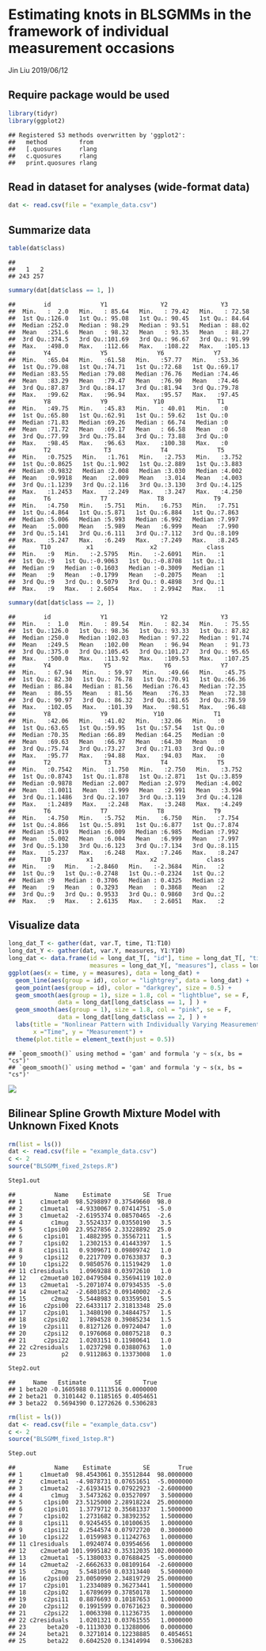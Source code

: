 Estimating knots in BLSGMMs in the framework of individual measurement occasions
================
Jin Liu
2019/06/12

Require package would be used
-----------------------------

``` r
library(tidyr)
library(ggplot2)
```

    ## Registered S3 methods overwritten by 'ggplot2':
    ##   method         from 
    ##   [.quosures     rlang
    ##   c.quosures     rlang
    ##   print.quosures rlang

Read in dataset for analyses (wide-format data)
-----------------------------------------------

``` r
dat <- read.csv(file = "example_data.csv")
```

Summarize data
--------------

``` r
table(dat$class)
```

    ## 
    ##   1   2 
    ## 243 257

``` r
summary(dat[dat$class == 1, ])
```

    ##        id              Y1               Y2               Y3        
    ##  Min.   :  2.0   Min.   : 85.64   Min.   : 79.42   Min.   : 72.58  
    ##  1st Qu.:126.0   1st Qu.: 95.08   1st Qu.: 90.45   1st Qu.: 84.64  
    ##  Median :252.0   Median : 98.29   Median : 93.51   Median : 88.02  
    ##  Mean   :251.6   Mean   : 98.32   Mean   : 93.35   Mean   : 88.27  
    ##  3rd Qu.:374.5   3rd Qu.:101.69   3rd Qu.: 96.67   3rd Qu.: 91.99  
    ##  Max.   :498.0   Max.   :112.66   Max.   :108.22   Max.   :105.13  
    ##        Y4              Y5              Y6              Y7       
    ##  Min.   :65.04   Min.   :61.58   Min.   :57.77   Min.   :53.36  
    ##  1st Qu.:79.08   1st Qu.:74.71   1st Qu.:72.68   1st Qu.:69.17  
    ##  Median :83.55   Median :79.08   Median :76.76   Median :74.46  
    ##  Mean   :83.29   Mean   :79.47   Mean   :76.90   Mean   :74.46  
    ##  3rd Qu.:87.87   3rd Qu.:84.17   3rd Qu.:81.94   3rd Qu.:79.78  
    ##  Max.   :99.62   Max.   :96.94   Max.   :95.57   Max.   :97.45  
    ##        Y8              Y9             Y10               T1   
    ##  Min.   :49.75   Min.   :45.83   Min.   : 40.01   Min.   :0  
    ##  1st Qu.:65.80   1st Qu.:62.91   1st Qu.: 59.62   1st Qu.:0  
    ##  Median :71.83   Median :69.26   Median : 66.74   Median :0  
    ##  Mean   :71.72   Mean   :69.17   Mean   : 66.58   Mean   :0  
    ##  3rd Qu.:77.99   3rd Qu.:75.84   3rd Qu.: 73.88   3rd Qu.:0  
    ##  Max.   :98.45   Max.   :96.63   Max.   :100.38   Max.   :0  
    ##        T2               T3              T4              T5       
    ##  Min.   :0.7525   Min.   :1.761   Min.   :2.753   Min.   :3.752  
    ##  1st Qu.:0.8625   1st Qu.:1.902   1st Qu.:2.889   1st Qu.:3.883  
    ##  Median :0.9832   Median :2.008   Median :3.030   Median :4.002  
    ##  Mean   :0.9918   Mean   :2.009   Mean   :3.014   Mean   :4.003  
    ##  3rd Qu.:1.1239   3rd Qu.:2.116   3rd Qu.:3.130   3rd Qu.:4.125  
    ##  Max.   :1.2453   Max.   :2.249   Max.   :3.247   Max.   :4.250  
    ##        T6              T7              T8              T9       
    ##  Min.   :4.750   Min.   :5.751   Min.   :6.753   Min.   :7.751  
    ##  1st Qu.:4.864   1st Qu.:5.871   1st Qu.:6.884   1st Qu.:7.863  
    ##  Median :5.006   Median :5.993   Median :6.992   Median :7.997  
    ##  Mean   :5.000   Mean   :5.989   Mean   :6.999   Mean   :7.990  
    ##  3rd Qu.:5.141   3rd Qu.:6.111   3rd Qu.:7.112   3rd Qu.:8.109  
    ##  Max.   :5.247   Max.   :6.249   Max.   :7.249   Max.   :8.245  
    ##       T10          x1                x2              class  
    ##  Min.   :9   Min.   :-2.5795   Min.   :-2.6091   Min.   :1  
    ##  1st Qu.:9   1st Qu.:-0.9063   1st Qu.:-0.8708   1st Qu.:1  
    ##  Median :9   Median :-0.1603   Median :-0.3009   Median :1  
    ##  Mean   :9   Mean   :-0.1799   Mean   :-0.2075   Mean   :1  
    ##  3rd Qu.:9   3rd Qu.: 0.5079   3rd Qu.: 0.4898   3rd Qu.:1  
    ##  Max.   :9   Max.   : 2.6054   Max.   : 2.9942   Max.   :1

``` r
summary(dat[dat$class == 2, ])
```

    ##        id              Y1               Y2               Y3        
    ##  Min.   :  1.0   Min.   : 89.54   Min.   : 82.34   Min.   : 75.55  
    ##  1st Qu.:126.0   1st Qu.: 98.36   1st Qu.: 93.33   1st Qu.: 87.82  
    ##  Median :250.0   Median :102.03   Median : 97.22   Median : 91.74  
    ##  Mean   :249.5   Mean   :102.00   Mean   : 96.94   Mean   : 91.73  
    ##  3rd Qu.:375.0   3rd Qu.:105.45   3rd Qu.:101.27   3rd Qu.: 95.65  
    ##  Max.   :500.0   Max.   :113.92   Max.   :109.53   Max.   :107.25  
    ##        Y4               Y5               Y6              Y7       
    ##  Min.   : 67.94   Min.   : 59.97   Min.   :49.66   Min.   :45.75  
    ##  1st Qu.: 82.30   1st Qu.: 76.78   1st Qu.:70.91   1st Qu.:66.36  
    ##  Median : 86.84   Median : 81.56   Median :76.43   Median :72.35  
    ##  Mean   : 86.55   Mean   : 81.56   Mean   :76.33   Mean   :72.38  
    ##  3rd Qu.: 90.97   3rd Qu.: 86.32   3rd Qu.:81.65   3rd Qu.:78.59  
    ##  Max.   :102.05   Max.   :101.39   Max.   :98.51   Max.   :96.48  
    ##        Y8              Y9             Y10              T1   
    ##  Min.   :42.06   Min.   :41.02   Min.   :32.06   Min.   :0  
    ##  1st Qu.:63.65   1st Qu.:59.95   1st Qu.:57.54   1st Qu.:0  
    ##  Median :70.35   Median :66.89   Median :64.25   Median :0  
    ##  Mean   :69.63   Mean   :66.97   Mean   :64.30   Mean   :0  
    ##  3rd Qu.:75.74   3rd Qu.:73.27   3rd Qu.:71.03   3rd Qu.:0  
    ##  Max.   :95.77   Max.   :94.88   Max.   :94.03   Max.   :0  
    ##        T2               T3              T4              T5       
    ##  Min.   :0.7542   Min.   :1.750   Min.   :2.750   Min.   :3.752  
    ##  1st Qu.:0.8743   1st Qu.:1.878   1st Qu.:2.871   1st Qu.:3.859  
    ##  Median :0.9878   Median :2.007   Median :2.979   Median :4.002  
    ##  Mean   :1.0011   Mean   :1.999   Mean   :2.991   Mean   :3.994  
    ##  3rd Qu.:1.1486   3rd Qu.:2.107   3rd Qu.:3.119   3rd Qu.:4.128  
    ##  Max.   :1.2489   Max.   :2.248   Max.   :3.248   Max.   :4.249  
    ##        T6              T7              T8              T9       
    ##  Min.   :4.750   Min.   :5.752   Min.   :6.750   Min.   :7.754  
    ##  1st Qu.:4.866   1st Qu.:5.891   1st Qu.:6.877   1st Qu.:7.874  
    ##  Median :5.019   Median :6.009   Median :6.985   Median :7.992  
    ##  Mean   :5.002   Mean   :6.004   Mean   :6.999   Mean   :7.997  
    ##  3rd Qu.:5.130   3rd Qu.:6.123   3rd Qu.:7.134   3rd Qu.:8.115  
    ##  Max.   :5.237   Max.   :6.248   Max.   :7.246   Max.   :8.247  
    ##       T10          x1                x2              class  
    ##  Min.   :9   Min.   :-2.8460   Min.   :-2.3684   Min.   :2  
    ##  1st Qu.:9   1st Qu.:-0.2748   1st Qu.:-0.2324   1st Qu.:2  
    ##  Median :9   Median : 0.3706   Median : 0.4325   Median :2  
    ##  Mean   :9   Mean   : 0.3293   Mean   : 0.3868   Mean   :2  
    ##  3rd Qu.:9   3rd Qu.: 0.9533   3rd Qu.: 0.9860   3rd Qu.:2  
    ##  Max.   :9   Max.   : 2.6135   Max.   : 2.6051   Max.   :2

Visualize data
--------------

``` r
long_dat_T <- gather(dat, var.T, time, T1:T10)
long_dat_Y <- gather(dat, var.Y, measures, Y1:Y10)
long_dat <- data.frame(id = long_dat_T[, "id"], time = long_dat_T[, "time"],
                       measures = long_dat_Y[, "measures"], class = long_dat_Y[, "class"])
ggplot(aes(x = time, y = measures), data = long_dat) +
  geom_line(aes(group = id), color = "lightgrey", data = long_dat) +
  geom_point(aes(group = id), color = "darkgrey", size = 0.5) +
  geom_smooth(aes(group = 1), size = 1.8, col = "lightblue", se = F, 
              data = long_dat[long_dat$class == 1, ] ) + 
  geom_smooth(aes(group = 1), size = 1.8, col = "pink", se = F, 
              data = long_dat[long_dat$class == 2, ] ) + 
  labs(title = "Nonlinear Pattern with Individually Varying Measurement Time",
       x ="Time", y = "Measurement") + 
  theme(plot.title = element_text(hjust = 0.5))
```

    ## `geom_smooth()` using method = 'gam' and formula 'y ~ s(x, bs = "cs")'
    ## `geom_smooth()` using method = 'gam' and formula 'y ~ s(x, bs = "cs")'

![](Aim2_demo_files/figure-markdown_github/unnamed-chunk-4-1.png)

Bilinear Spline Growth Mixture Model with Unknown Fixed Knots
-------------------------------------------------------------

``` r
rm(list = ls())
dat <- read.csv(file = "example_data.csv")
c <- 2
source("BLSGMM_fixed_2steps.R")
```

``` r
Step1.out
```

    ##           Name    Estimate         SE  True
    ## 1     c1mueta0  98.5298897 0.37549660  98.0
    ## 2     c1mueta1  -4.9330067 0.07414751  -5.0
    ## 3     c1mueta2  -2.6195374 0.08570465  -2.6
    ## 4        c1mug   3.5524337 0.03550190   3.5
    ## 5      c1psi00  23.9527856 2.33228892  25.0
    ## 6      c1psi01   1.4882395 0.35567211   1.5
    ## 7      c1psi02   1.2302153 0.41443397   1.5
    ## 8      c1psi11   0.9309671 0.09809742   1.0
    ## 9      c1psi12   0.2217709 0.07633837   0.3
    ## 10     c1psi22   0.9850576 0.11519429   1.0
    ## 11 c1residuals   1.0969288 0.03972610   1.0
    ## 12    c2mueta0 102.0479504 0.35694119 102.0
    ## 13    c2mueta1  -5.2071074 0.07934535  -5.0
    ## 14    c2mueta2  -2.6801852 0.09140002  -2.6
    ## 15       c2mug   5.5448983 0.03359501   5.5
    ## 16     c2psi00  22.6433117 2.31813348  25.0
    ## 17     c2psi01   1.3480190 0.34844757   1.5
    ## 18     c2psi02   1.7894528 0.39085234   1.5
    ## 19     c2psi11   0.8127126 0.09724047   1.0
    ## 20     c2psi12   0.1976068 0.08075218   0.3
    ## 21     c2psi22   1.0203151 0.11980641   1.0
    ## 22 c2residuals   1.0237298 0.03880763   1.0
    ## 23          p2   0.9112863 0.13373008   1.0

``` r
Step2.out
```

    ##     Name   Estimate        SE      True
    ## 1 beta20 -0.1605988 0.1113516 0.0000000
    ## 2 beta21  0.3101442 0.1185165 0.4054651
    ## 3 beta22  0.5694390 0.1272626 0.5306283

``` r
rm(list = ls())
dat <- read.csv(file = "example_data.csv")
c <- 2
source("BLSGMM_fixed_1step.R")
```

``` r
Step.out
```

    ##           Name    Estimate         SE        True
    ## 1     c1mueta0  98.4543061 0.35512844  98.0000000
    ## 2     c1mueta1  -4.9878731 0.07651651  -5.0000000
    ## 3     c1mueta2  -2.6193415 0.07922923  -2.6000000
    ## 4        c1mug   3.5473262 0.03527097   3.5000000
    ## 5      c1psi00  23.5125000 2.28918224  25.0000000
    ## 6      c1psi01   1.3779712 0.35681337   1.5000000
    ## 7      c1psi02   1.2731682 0.38392352   1.5000000
    ## 8      c1psi11   0.9245455 0.10100635   1.0000000
    ## 9      c1psi12   0.2544574 0.07972720   0.3000000
    ## 10     c1psi22   1.0159983 0.11242763   1.0000000
    ## 11 c1residuals   1.0924074 0.03954656   1.0000000
    ## 12    c2mueta0 101.9995182 0.35312035 102.0000000
    ## 13    c2mueta1  -5.1380033 0.07688425  -5.0000000
    ## 14    c2mueta2  -2.6662633 0.08109164  -2.6000000
    ## 15       c2mug   5.5481050 0.03313440   5.5000000
    ## 16     c2psi00  23.0050990 2.34819729  25.0000000
    ## 17     c2psi01   1.2334089 0.36273441   1.5000000
    ## 18     c2psi02   1.6789699 0.37850178   1.5000000
    ## 19     c2psi11   0.8876693 0.10187653   1.0000000
    ## 20     c2psi12   0.1991599 0.07671623   0.3000000
    ## 21     c2psi22   1.0063398 0.11236735   1.0000000
    ## 22 c2residuals   1.0201321 0.03761555   1.0000000
    ## 23      beta20  -0.1113030 0.13288006   0.0000000
    ## 24      beta21   0.3271014 0.12238885   0.4054651
    ## 25      beta22   0.6042520 0.13414994   0.5306283
